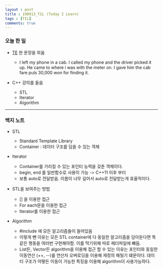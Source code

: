 ```yaml
---
layout : post
title : 190913_TIL (Today I Learn)
tags : [TIL]
comments: true
---
```

### 오늘 한 일
- [TE](https://armkernel.github.io/TE_190913) 한 문장을 외움
  - I left my phone in a cab. I called my phone and the driver picked it up. He came to where i was with the meter on. I gave him the cab fare puls 30,000 won for finding it.

- C++ 강의를 들음
  - STL 
  - Iterator
  - Algorithm 

---
### 백지 노트
- STL
  - Standard Template Library
  - Container : 데이터 구조를 담을 수 있는 객체 

- Iterator
  - Container를 가리킬 수 있는 포인터 능력을 갖춘 객체이다.
  - begin, end 를 일반함수로 사용이 가능 -> C++11 이후 부터
  - 보통 auto로 전달받음. 이름이 너무 길어서 auto로 전달받는게 효율적이다.

- STL을 보여주는 방법
  - [] 을 이용한 접근
  - For each문을 이용한 접근
  - Iterator를 이용한 접근

- Algorithm
  - #include <algorithm> 에 모든 알고리즘들이 들어있음
  - 이렇게 뺀 이유는 모든 STL container에 다 동일한 알고리즘을 담아둔다면 똑같은 행동을 여러번 구현해야함. 이를 막기위해 따로 헤더파일에 뺴둠. 
  - List든, Vector든 algorithm을 이용해 접근 할 수 있는 이유는 포인터와 동일한 이동연산 (++, --)를 연산자 오버로딩을 이용해 재정의 해뒀기 떄문이다. 데이터 구조가 어떻든 이동이 가능한 특징을 이용해 algorithm이 사용가능하다.


